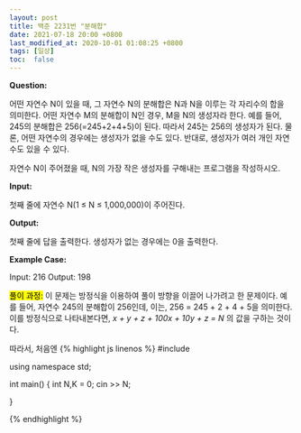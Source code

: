 ```yaml
---
layout: post
title: 백준 2231번 "분해합"
date: 2021-07-18 20:00 +0800
last_modified_at: 2020-10-01 01:08:25 +0800
tags: [일상]
toc:  false
---
```

<strong>Question:</strong>

어떤 자연수 N이 있을 때, 그 자연수 N의 분해합은 N과 N을 이루는 각 자리수의 합을 의미한다. 
어떤 자연수 M의 분해합이 N인 경우, M을 N의 생성자라 한다. 
예를 들어, 245의 분해합은 256(=245+2+4+5)이 된다. 
따라서 245는 256의 생성자가 된다. 
물론, 어떤 자연수의 경우에는 생성자가 없을 수도 있다. 
반대로, 생성자가 여러 개인 자연수도 있을 수 있다.

자연수 N이 주어졌을 때, N의 가장 작은 생성자를 구해내는 프로그램을 작성하시오.

<strong>Input:</strong>

첫째 줄에 자연수 N(1 ≤ N ≤ 1,000,000)이 주어진다.

<strong>Output:</strong>

첫째 줄에 답을 출력한다. 생성자가 없는 경우에는 0을 출력한다.

<strong>Example Case:</strong>

Input: 
216
Output:
198


<mark>풀이 과정:</mark>
이 문제는 방정식을 이용하여 풀이 방향을 이끌어 나가려고 한 문제이다.
예를 들어, 자연수 245의 분해합이 256인데,
이는, 256 = 245 + 2 + 4 + 5을 의미한다.
이를 방정식으로 나타내본다면,
<em> x + y + z + 100x + 10y + z = N </em>
의 값을 구하는 것이다.

따라서, 처음엔
{% highlight js linenos %}
#include <iostream>

using namespace std;

int main() {
  int N,K = 0;
  cin >> N;

}


{% endhighlight %}










